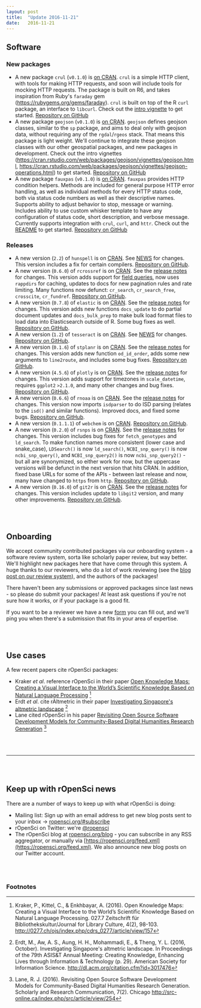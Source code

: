 ```yaml
---
layout: post
title:  "Update 2016-11-21"
date:   2016-11-21
---
```


## Software

### New packages

* A new package `crul` (`v0.1.0`) is [on CRAN](https://cran.rstudio.com/web/packages/crul). `crul` is a simple HTTP client, with tools for making HTTP requests, and soon will include tools for mocking HTTP requests. The package is built on R6, and takes inspiration from Ruby's `faraday` gem (<https://rubygems.org/gems/faraday>). `crul` is built on top of the R `curl` package, an interface to `libcurl`. Check out the [intro vignette](https://cran.rstudio.com/web/packages/crul/vignettes/crul_vignette.html) to get started. [Repository on GitHub][crul]
* A new package `geojson` (`v0.1.0`) is [on CRAN](https://cran.rstudio.com/web/packages/geojson). `geojson` defines geojson classes, similar to the `sp` package, and aims to deal only with geojson data, without requiring any of the `rgdal`/`rgeos` stack. That means this package is light weight. We'll continue to integrate these geojson classes with our other geospatial packages, and new packages in development. Check out the intro vignettes (<https://cran.rstudio.com/web/packages/geojson/vignettes/geojson.html>, <https://cran.rstudio.com/web/packages/geojson/vignettes/geojson-operations.html>) to get started. [Repository on GitHub][geojson]
* A new package `fauxpas` (`v0.1.0`) is [on CRAN](https://cran.rstudio.com/web/packages/fauxpas). `fauxpas` provides HTTP condition helpers. Methods are included for general purpose HTTP error handling, as well as individual methods for every HTTP status code, both via status code numbers as well as their descriptive names. Supports ability to adjust behavior to stop, message or warning. Includes ability to use custom whisker template to have any configuration of status code, short description, and verbose message. Currently supports integration with `crul`, `curl`, and `httr`. Check out the [README](https://github.com/ropenscilabs/fauxpas#fauxpas) to get started. [Repository on GitHub][fauxpas]

### Releases

* A new version (`2.2`) of `hunspell` is on [CRAN](https://cran.rstudio.com/web/packages/hunspell). See [NEWS](https://github.com/ropensci/hunspell/blob/master/NEWS) for changes. This version includes a fix for certain compilers. [Repository on GitHub][hunspell].
* A new version (`0.6.0`) of `rcrossref` is on [CRAN](https://cran.rstudio.com/web/packages/rcrossref). See the [release notes](https://github.com/ropensci/rcrossref/releases/tag/v0.6.0) for changes. This version adds support for [field queries](https://github.com/CrossRef/rest-api-doc/blob/master/rest_api.md#field-queries), now uses `rappdirs` for caching, updates to docs for new pagination rules and rate limiting. Many functions now defunct: `cr_search`, `cr_search_free`, `crosscite`, `cr_fundref`. [Repository on GitHub][rcrossref].
* A new version (`0.7.8`) of `elastic` is on [CRAN](https://cran.rstudio.com/web/packages/elastic). See the [release notes](https://github.com/ropensci/elastic/releases/tag/v0.7.8) for changes. This version adds new functions `docs_update` to do partial document updates and `docs_bulk_prep` to make bulk load format files to load data into Elasticsearch outside of R. Some bug fixes as well. [Repository on GitHub][elastic].
* A new version (`1.2`) of `tesseract` is on [CRAN](https://cran.rstudio.com/web/packages/tesseract). See [NEWS](https://github.com/ropensci/tesseract/blob/master/NEWS) for changes. [Repository on GitHub][tesseract].
* A new version (`0.1.6`) of `stplanr` is on [CRAN](https://cran.rstudio.com/web/packages/stplanr). See the [release notes](https://github.com/ropensci/stplanr/releases/tag/0.1.6) for changes. This version adds new function `od_id_order`, adds some new arguments to `line2route`, and includes some bug fixes. [Repository on GitHub][stplanr].
* A new version (`4.5.6`) of `plotly` is on [CRAN](https://cran.rstudio.com/web/packages/plotly). See the [release notes](https://github.com/ropensci/plotly/blob/master/NEWS.md#456) for changes. This version adds support for timezones in `scale_datetime`, requires `ggplot2` `>2.1.0`, and many other changes and bug fixes. [Repository on GitHub][plotly].
* A new version (`0.6.6`) of `rnoaa` is on [CRAN](https://cran.rstudio.com/web/packages/rnoaa). See the [release notes](https://github.com/ropensci/rnoaa/releases/tag/v0.6.6) for changes. This version now imports `isdparser` to do ISD parsing (relates to the `isd()` and similar functions). Improved docs, and fixed some bugs. [Repository on GitHub][rnoaa].
* A new version (`0.1.1.1`) of `webchem` is on [CRAN](https://cran.rstudio.com/web/packages/webchem). [Repository on GitHub][webchem].
* A new version (`0.2.0`) of `rsnps` is on [CRAN](https://cran.rstudio.com/web/packages/rsnps). See the [release notes](https://github.com/ropensci/rsnps/releases/tag/v0.2.0) for changes. This version includes bug fixes for `fetch_genotypes` and `ld_search`. To make function names more consistent (lower case and snake_case), `LDSearch()` is now `ld_search()`, `NCBI_snp_query()` is now `ncbi_snp_query()`, and `NCBI_snp_query2()` is now `ncbi_snp_query2()` - but all are synonymized, so either work for now, but the uppercase versions will be defunct in the next version that hits CRAN. In addition, fixed base URLs for some of the APIs - between last release and now, many have changed to `https` from `http`. [Repository on GitHub][rsnps].
* A new version (`0.16.0`) of `git2r` is on [CRAN](https://cran.rstudio.com/web/packages/git2r). See the [release notes](https://github.com/ropensci/git2r/releases/tag/v0.16.0) for changes. This version includes update to `libgit2` version, and many other improvements. [Repository on GitHub][git2r].

<br><br>

## Onboarding

We accept community contributed packages via our onboarding system - a software review
system, sorta like scholarly paper review, but way better. We'll highlight new packages
here that have come through this system. A huge thanks to our reviewers, who
do a lot of work reviewing (see the [blog post on our review system](https://ropensci.org/blog/2016/03/28/software-review)),
and the authors of the packages! 

There haven't been any submissions or approved packages since last news - so please do submit your packages!  At least ask questions if you're not sure how it works, or if your package is a good fit. 

If you want to be a reviewer we have a new [form](https://ropensci.org/onboarding/) you can fill out, and we'll ping you when there's a submission that fits in your area of expertise.

<br><br>

## Use cases

A few recent papers cite rOpenSci packages:

* Kraker _et al_. reference rOpenSci in their paper [Open Knowledge Maps: Creating a Visual Interface to the World’s Scientific Knowledge Based on Natural Language Processing](http://0277.ch/ojs/index.php/cdrs_0277/article/view/157) [^1]
* Erdt _et al_. cite rAltmetric in their paper [Investigating Singapore's altmetric landscape](http://dl.acm.org/citation.cfm?id=3017476) [^2]
* Lane cited rOpenSci in his paper [Revisiting Open Source Software Development Models for Community-Based Digital Humanities Research Generation](http://src-online.ca/index.php/src/article/view/254) [^3]

<br><br>

-----------------------------

<br><br>

## Keep up with rOpenSci news

There are a number of ways to keep up with what rOpenSci is doing:

* Mailing list: Sign up with an email address to get new blog posts sent to your inbox -> [ropensci.org/#subscribe](https://ropensci.org/#subscribe)
* rOpenSci on Twitter: we're [@ropensci](https://twitter.com/ropensci)
* The rOpenSci blog at [ropensci.org/blog](https://ropensci.org/blog) - you can subscribe in any RSS aggregator, or manually via [https://ropensci.org/feed.xml](https://ropensci.org/feed.xml). We also announce new blog posts on our Twitter account.

[crul]: https://github.com/ropenscilabs/crul
[fauxpas]: https://github.com/ropenscilabs/fauxpas
[geojson]: https://github.com/ropensci/geojson
[hunspell]: https://github.com/ropensci/hunspell
[stplanr]: https://github.com/ropensci/stplanr
[plotly]: https://github.com/ropensci/plotly
[rcrossref]: https://github.com/ropensci/rcrossref
[elastic]: https://github.com/ropensci/elastic
[tesseract]: https://github.com/ropensci/tesseract
[rnoaa]: https://github.com/ropensci/rnoaa
[webchem]: https://github.com/ropensci/webchem
[rsnps]: https://github.com/ropensci/rsnps
[git2r]: https://github.com/ropensci/git2r

<br><br>

### Footnotes

[^1]: Kraker, P., Kittel, C., & Enkhbayar, A. (2016). Open Knowledge Maps: Creating a Visual Interface to the World’s Scientific Knowledge Based on Natural Language Processing. 027.7 Zeitschrift für Bibliothekskultur/Journal for Library Culture, 4(2), 98-103. <http://0277.ch/ojs/index.php/cdrs_0277/article/view/157>
[^2]: Erdt, M., Aw, A. S., Aung, H. H., Mohammadi, E., & Theng, Y. L. (2016, October). Investigating Singapore's altmetric landscape. In Proceedings of the 79th ASIS&T Annual Meeting: Creating Knowledge, Enhancing Lives through Information & Technology (p. 29). American Society for Information Science. <http://dl.acm.org/citation.cfm?id=3017476>
[^3]: Lane, R. J. (2016). Revisiting Open Source Software Development Models for Community-Based Digital Humanities Research Generation. Scholarly and Research Communication, 7(2). Chicago <http://src-online.ca/index.php/src/article/view/254>
